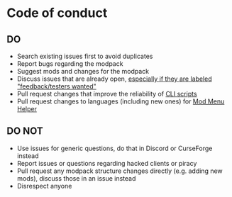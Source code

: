 # Code of conduct
## DO

* Search existing issues first to avoid duplicates
* Report bugs regarding the modpack
* Suggest mods and changes for the modpack
* Discuss issues that are already open, [especially if they are labeled "feedback/testers wanted"](https://github.com/Fabulously-Optimized/fabulously-optimized/issues?q=is%3Aissue+is%3Aopen+label%3A%22feedback%2Ftesters+wanted%22)
* Pull request changes that improve the reliability of [CLI scripts](https://github.com/Fabulously-Optimized/fabulously-optimized/tree/main/CLI%20tools)
* Pull request changes to languages (including new ones) for [Mod Menu Helper](https://github.com/Fabulously-Optimized/fabulously-optimized/tree/main/Mod%20Menu%20Helper)

## DO NOT 

* Use issues for generic questions, do that in Discord or CurseForge instead
* Report issues or questions regarding hacked clients or piracy
* Pull request any modpack structure changes directly (e.g. adding new mods), discuss those in an issue instead
* Disrespect anyone
